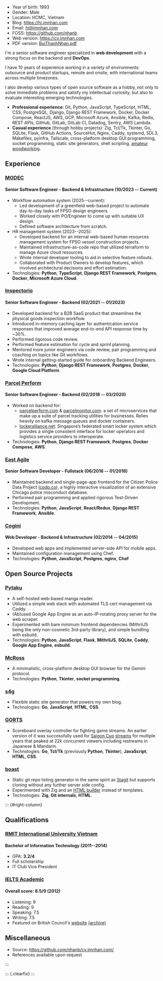 - Year of birth: 1993
- Gender: Male
- Location: HCMC, Vietnam
- Blog: <https://hi.imnhan.com>
- Email: <hi@imnhan.com>
- FOSS: <https://github.com/nhanb>
- Web version: <https://cv.imnhan.com>
- PDF version: [BuiThanhNhan.pdf][pdf]

I'm a senior software engineer specialized in **web development** with a
strong focus on the backend and **DevOps**.

I have 10 years of experience working in a variety of environments: outsource
and product startups, remote and onsite, with international teams across
multiple timezones.

I also develop various types of open source software as a hobby, not only to
solve immediate problems and satisfy my intellectual curiosity, but also to
evaluate interesting emerging technologies.

- **Professional experience**: Git, Python, JavaScript, TypeScript, HTML, CSS,
  PostgreSQL, Django, Django REST Framework, Docker, Docker Compose, ReactJS,
  AWS, GCP, Microsoft Azure, Ansible, Kafka, Redis, REST APIs, GitHub, GitLab,
  GitLab CI, Datadog, Sentry, AWS Lambda.
- **Casual experience** (through hobby projects): Zig, Tcl/Tk, Tkinter, Go,
  SQLite, Flask, GitHub Actions, SourceHut, Nginx, Caddy, systemd, SDL3,
  Makefiles, pyinfra, Tailscale, cross-platform desktop GUI programming, socket
  programming, static site generators, shell scripting, [amateur][stick]
  [woodworking][pad].

## Experience

### [MODEC][modec]

#### Senior Software Engineer - Backend & Infrastructure (10/2023 -- Current)
- Workflow automation system (2025--current):
    - Led development of a greenfield web-based project to automate day-to-day
      tasks of FPSO design engineers.
    - Worked closely with PO/Engineer to come up with suitable UX design.
    - Defined software architecture from scratch.
- HR management system (2023--2025):
    - Developed backend for an internal web-based human resources management
      system for FPSO vessel construction projects.
    - Maintained infrastructure-as-code repo that utilized terraform to manage
      Azure cloud resources.
    - Wrote internal developer tooling to aid in selective feature rollouts.
    - Collaborated with Product Owners to develop features, which involved
      architectural decisions and effort estimation.
- Technologies: **Python**, **TypeScript**, **Django REST Framework**,
  **Postgres**, **Docker**, **Microsoft Azure Cloud**.

### [Inspectorio][insp]

#### Senior Software Engineer - Backend (02/2021 -- 01/2023)

- Developed backend for a B2B SaaS product that streamlines the physical
  goods inspection workflow.
- Introduced in-memory caching layer for authentication service responses that
  improved average end-to-end API response time by ~30%.
- Performed rigorous code review.
- Performed feature estimation for cycle and sprint planning.
- Mentored more junior engineers via code review, pair programming and coaching
  on topics like Git workflows.
- Wrote internal getting-started guide for onboarding Backend Engineers.
- Technologies: **Python**, **Django REST Framework**, **Postgres**,
  **Docker**, **Google Cloud Platform**.

### [Parcel Perform][pp]

#### Senior Software Engineer - Backend (02/2018 -- 03/2020)

- Worked on backend for:
  + [parcelperform.com][pp] & [parcelmonitor.com][pm]: a set of microservices
    that make up a suite of parcel tracking utilities for businesses. Relies
    heavily on kafka message queues and docker containers.
  + [lockeralliance.net][la]: Singapore’s federated smart locker system which
    provides a single consistent interface for locker operators and logistics
    service providers to interoperate.
- Technologies: **Python**, **Django REST Framework**, **Postgres**, **Docker
  Compose**, **AWS**.

### [East Agile][ea]

#### Senior Software Developer - Fullstack (06/2016 -- 01/2018)

- Maintained backend and single-page-app frontend for the Citizen Police Data
  Project ([cpdp.co][cpdp]), a highly interactive visualization of an extensive
  Chicago police misconduct database.
- Performed pair programming and applied rigorous Test-Driven Development.
- Technologies: **Python**, **JavaScript**, **React/Redux**, **Django REST
  Framework**, **Ansible**.


<div style="page-break-before: always; margin-top: 12pt;"></div>

### [Cogini][cog]

#### Web Developer - Backend & Infrastructure (02/2014 -- 04/2015)

- Developed web apps and implemented server-side API for mobile apps.
- Maintained configuration management using Chef.
- Technologies: **Python**, **JavaScript**, **Postgres**, **nginx**, **Chef**

## Open Source Projects

### [Pytaku][ptk]

- A self-hosted web-based manga reader.
- Utilized a simple web stack with automated TLS cert management via Caddy.
- (Ab)used Google App Engine as an auto-IP-rotating proxy server for the web
  scraper.
- Experimented with bare minimum frontend dependencies (MithrilJS being the
  only non-cosmetic 3rd-party library), and simple bundling with esbuild.
- Technologies: **Python**, **JavaScript**, **Flask**, **MithrilJS**,
  **SQLite**, **Caddy**, **Google App Engine**, **esbuild**.

### [McRoss][mcr]

- A minimalistic, cross-platform desktop GUI browser for the Gemini protocol.
- Technologies: **Python**, **Tkinter**, **socket programming**.

### [s4g][s4g]

- Flexible static site generator that powers my own blog.
- Technologies: **Go**, **JavaScript**, **HTML**, **CSS**.

### [GORTS][gorts]

- Scoreboard overlay controller for fighting game streams. An earlier
  version of it was successfully used for [Saigon Cup][sgc] [streams][sgcs] for
  multiple years that peaked at 22k concurrent viewers including restreams in
  Japanese & Mandarin.
- Technologies: **Go**, **Tcl/Tk**
  (previously **Python**, **Tkinter**), **JavaScript**, **HTML**, **CSS**.

### [boast][boast]

- Static git repo listing generator in the same spirit as [Stagit][stagit] but
  supports cloning without any further server side config.
- Experimented with Zig and an [HTML builder][html.zig] instead of templates.
- Technologies: **Zig**, **Git internals**, **HTML**.


::: {#right-column}

## Qualifications

### [RMIT International University Vietnam][rmit]

#### Bachelor of Information Technology (2011--2014)

- GPA: **3.2/4**
- Full scholarship
- IT Club Vice President

### [IELTS Academic][ielts]

#### Overall score: **8.5/9** (2012)

- Listening: 9
- Reading: 9
- Speaking: 7.5
- Writing: 7.5
- Featured on British Council's [website][bc] [(archive)][bcm]

## Miscellaneous

- Source: <https://github.com/nhanb/cv.imnhan.com/>
- References available upon request

:::

::: {.clearfix}
:::

[insp]: https://inspectorio.com/
[pp]: https://www.parcelperform.com/
[pm]: https://www.parcelmonitor.com/
[la]: https://lockeralliance.net/
[ea]: https://www.eastagile.com/
[cpdp]: https://cpdp.co
[cog]: https://www.cogini.com/
[rmit]: https://www.rmit.edu.vn/
[ielts]: https://www.ielts.org/
[bc]: https://www.britishcouncil.vn/hoc-tieng-anh/ielts
[bcm]: https://web.archive.org/web/20230628172630/https://www.britishcouncil.vn/hoc-tieng-anh/ielts
[ptk]: https://github.com/nhanb/pytaku
[gorts]: https://github.com/nhanb/gorts
[sgc]: https://sgc19.saigonfgc.com/en/
[sgcs]: https://www.youtube.com/watch?v=9HwrXVi9Qa8&list=PLYSOEx17rT__sUi-xnf5PVrmtfd7IFi_l
[mcr]: https://sr.ht/~nhanb/mcross/
[more]: https://github.com/nhanb
[stick]: https://hi.imnhan.com/posts/my-first-diy-fightstick-part-1/
[pad]: https://hi.imnhan.com/posts/simplest-possible-stepmania-soft-to-hard-pad-mod/
[pdf]: https://cv.imnhan.com/BuiThanhNhan.pdf
[s4g]: https://hi.imnhan.com/s4g/
[modec]: https://www.modec.com/
[boast]: https://github.com/nhanb/boast
[stagit]: https://codemadness.org/stagit.html
[html.zig]: https://github.com/nhanb/boast/blob/94a80854984dae44fcf519ef5be3db947176c601/src/html.zig
